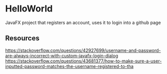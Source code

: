 # HelloWorld

JavaFX project that registers an account, uses it to login into a github page

## Resources
https://stackoverflow.com/questions/42927699/username-and-password-are-always-incorrect-with-custom-javafx-login-dialog
https://stackoverflow.com/questions/43681377/how-to-make-sure-a-user-inputted-password-matches-the-username-registered-to-tha